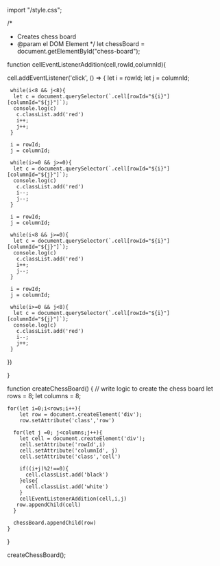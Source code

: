 import "/style.css";

/*
 * Creates chess board
 * @param el DOM Element
 */
let chessBoard = document.getElementById("chess-board");
   
function cellEventListenerAddition(cell,rowId,columnId){
   
   cell.addEventListener('click', () => {
     let i = rowId;
     let j = columnId;
     
     while(i<8 && j<8){
      let c = document.querySelector(`.cell[rowId="${i}"][columnId="${j}"]`);
      console.log(c)
       c.classList.add('red')
       i++;
       j++;
     }
     
     i = rowId;
     j = columnId;
     
     while(i>=0 && j>=0){
      let c = document.querySelector(`.cell[rowId="${i}"][columnId="${j}"]`);
      console.log(c)
       c.classList.add('red')
       i--;
       j--;
     }

     i = rowId;
     j = columnId;
     
     while(i<8 && j>=0){
      let c = document.querySelector(`.cell[rowId="${i}"][columnId="${j}"]`);
      console.log(c)
       c.classList.add('red')
       i++;
       j--;
     }
     
     i = rowId;
     j = columnId;
     
     while(i>=0 && j<8){
      let c = document.querySelector(`.cell[rowId="${i}"][columnId="${j}"]`);
      console.log(c)
       c.classList.add('red')
       i--;
       j++;
     }
     
   })
   
   
}
 
function createChessBoard() {
    // write logic to create the chess board
    let rows = 8;
    let columns = 8;
    
    for(let i=0;i<rows;i++){
        let row = document.createElement('div');
        row.setAttribute('class','row')
     
      for(let j =0; j<columns;j++){
        let cell = document.createElement('div');
        cell.setAttribute('rowId',i)
        cell.setAttribute('columnId', j)
        cell.setAttribute('class','cell')
        
        if((i+j)%2!==0){
          cell.classList.add('black')
        }else{
          cell.classList.add('white')
        }
        cellEventListenerAddition(cell,i,j)
       row.appendChild(cell)
      }
      
      chessBoard.appendChild(row)
    }
    
    
}

createChessBoard();
